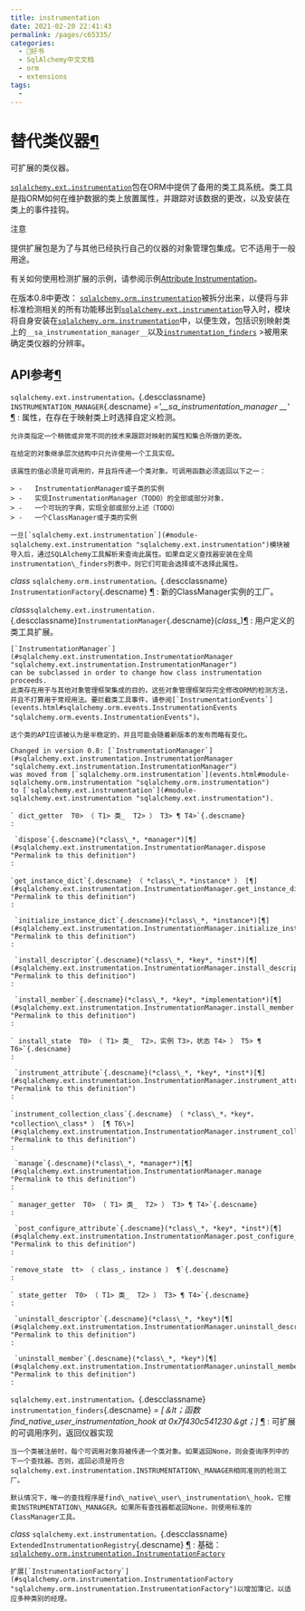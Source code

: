 ```yaml
---
title: instrumentation
date: 2021-02-20 22:41:43
permalink: /pages/c65335/
categories:
  - 📖好书
  - SqlAlchemy中文文档
  - orm
  - extensions
tags:
  - 
---
```

替代类仪器[¶](#module-sqlalchemy.ext.instrumentation "Permalink to this headline")
==================================================================================

可扩展的类仪器。

[`sqlalchemy.ext.instrumentation`](#module-sqlalchemy.ext.instrumentation "sqlalchemy.ext.instrumentation")包在ORM中提供了备用的类工具系统。类工具是指ORM如何在维护数据的类上放置属性，并跟踪对该数据的更改，以及安装在类上的事件挂钩。

注意

提供扩展包是为了与其他已经执行自己的仪器的对象管理包集成。它不适用于一般用途。

有关如何使用检测扩展的示例，请参阅示例[Attribute
Instrumentation](examples.html#examples-instrumentation)。

在版本0.8中更改： [`sqlalchemy.orm.instrumentation`](events.html#module-sqlalchemy.orm.instrumentation "sqlalchemy.orm.instrumentation")被拆分出来，以便将与非标准检测相关的所有功能移出到[`sqlalchemy.ext.instrumentation`](#module-sqlalchemy.ext.instrumentation "sqlalchemy.ext.instrumentation")导入时，模块将自身安装在[`sqlalchemy.orm.instrumentation`](events.html#module-sqlalchemy.orm.instrumentation "sqlalchemy.orm.instrumentation")中，以便生效，包括识别映射类上的`__sa_instrumentation_manager__`以及[`instrumentation_finders`](#sqlalchemy.ext.instrumentation.instrumentation_finders "sqlalchemy.ext.instrumentation.instrumentation_finders")
\>被用来确定类仪器的分辨率。

API参考[¶](#api-reference "Permalink to this headline")
-------------------------------------------------------

`sqlalchemy.ext.instrumentation。`{.descclassname} `INSTRUMENTATION_MANAGER`{.descname} *='\_\_sa\_instrumentation\_manager \_\_'* [¶](#sqlalchemy.ext.instrumentation.INSTRUMENTATION_MANAGER "Permalink to this definition")
:   属性，在存在于映射类上时选择自定义检测。

    允许类指定一个稍微或非常不同的技术来跟踪对映射的属性和集合所做的更改。

    在给定的对象继承层次结构中只允许使用一个工具实现。

    该属性的值必须是可调用的，并且将传递一个类对象。可调用函数必须返回以下之一：

    > -   InstrumentationManager或子类的实例
    > -   实现InstrumentationManager（TODO）的全部或部分对象，
    > -   一个可玩的字典，实现全部或部分上述（TODO）
    > -   一个ClassManager或子类的实例

    一旦[`sqlalchemy.ext.instrumentation`](#module-sqlalchemy.ext.instrumentation "sqlalchemy.ext.instrumentation")模块被导入后，通过SQLAlchemy工具解析来查询此属性。如果自定义查找器安装在全局instrumentation\_finders列表中，则它们可能会选择或不选择此属性。

*class* `sqlalchemy.orm.instrumentation。`{.descclassname} `InstrumentationFactory`{.descname} [¶](#sqlalchemy.orm.instrumentation.InstrumentationFactory "Permalink to this definition")
:   新的ClassManager实例的工厂。

 *class*`sqlalchemy.ext.instrumentation.`{.descclassname}`InstrumentationManager`{.descname}(*class\_*)[¶](#sqlalchemy.ext.instrumentation.InstrumentationManager "Permalink to this definition")
:   用户定义的类工具扩展。

    [`InstrumentationManager`](#sqlalchemy.ext.instrumentation.InstrumentationManager "sqlalchemy.ext.instrumentation.InstrumentationManager")
    can be subclassed in order to change how class instrumentation
    proceeds.
    此类存在用于与其他对象管理框架集成的目的，这些对象管理框架将完全修改ORM的检测方法，并且不打算用于常规用法。要拦截类工具事件，请参阅[`InstrumentationEvents`](events.html#sqlalchemy.orm.events.InstrumentationEvents "sqlalchemy.orm.events.InstrumentationEvents")。

    这个类的API应该被认为是半稳定的，并且可能会随着新版本的发布而略有变化。

    Changed in version 0.8: [`InstrumentationManager`](#sqlalchemy.ext.instrumentation.InstrumentationManager "sqlalchemy.ext.instrumentation.InstrumentationManager")
    was moved from [`sqlalchemy.orm.instrumentation`](events.html#module-sqlalchemy.orm.instrumentation "sqlalchemy.orm.instrumentation")
    to [`sqlalchemy.ext.instrumentation`](#module-sqlalchemy.ext.instrumentation "sqlalchemy.ext.instrumentation").

    ` dict_getter  T0> （ T1> 类_  T2> ） T3> ¶ T4>`{.descname}
    :   

     `dispose`{.descname}(*class\_*, *manager*)[¶](#sqlalchemy.ext.instrumentation.InstrumentationManager.dispose "Permalink to this definition")
    :   

    `get_instance_dict`{.descname} （ *class\_*，*instance* ） [¶](#sqlalchemy.ext.instrumentation.InstrumentationManager.get_instance_dict "Permalink to this definition")
    :   

     `initialize_instance_dict`{.descname}(*class\_*, *instance*)[¶](#sqlalchemy.ext.instrumentation.InstrumentationManager.initialize_instance_dict "Permalink to this definition")
    :   

     `install_descriptor`{.descname}(*class\_*, *key*, *inst*)[¶](#sqlalchemy.ext.instrumentation.InstrumentationManager.install_descriptor "Permalink to this definition")
    :   

     `install_member`{.descname}(*class\_*, *key*, *implementation*)[¶](#sqlalchemy.ext.instrumentation.InstrumentationManager.install_member "Permalink to this definition")
    :   

    ` install_state  T0> （ T1> 类_  T2>，实例 T3>，状态 T4> ） T5> ¶ T6>`{.descname}
    :   

     `instrument_attribute`{.descname}(*class\_*, *key*, *inst*)[¶](#sqlalchemy.ext.instrumentation.InstrumentationManager.instrument_attribute "Permalink to this definition")
    :   

    `instrument_collection_class`{.descname} （ *class\_*，*key*，*collection\_class* ） [¶ T6\>](#sqlalchemy.ext.instrumentation.InstrumentationManager.instrument_collection_class "Permalink to this definition")
    :   

     `manage`{.descname}(*class\_*, *manager*)[¶](#sqlalchemy.ext.instrumentation.InstrumentationManager.manage "Permalink to this definition")
    :   

    ` manager_getter  T0> （ T1> 类_  T2> ） T3> ¶ T4>`{.descname}
    :   

     `post_configure_attribute`{.descname}(*class\_*, *key*, *inst*)[¶](#sqlalchemy.ext.instrumentation.InstrumentationManager.post_configure_attribute "Permalink to this definition")
    :   

    `remove_state  tt> （ class_，instance ） ¶`{.descname}
    :   

    ` state_getter  T0> （ T1> 类_  T2> ） T3> ¶ T4>`{.descname}
    :   

     `uninstall_descriptor`{.descname}(*class\_*, *key*)[¶](#sqlalchemy.ext.instrumentation.InstrumentationManager.uninstall_descriptor "Permalink to this definition")
    :   

     `uninstall_member`{.descname}(*class\_*, *key*)[¶](#sqlalchemy.ext.instrumentation.InstrumentationManager.uninstall_member "Permalink to this definition")
    :   

`sqlalchemy.ext.instrumentation。`{.descclassname} `instrumentation_finders`{.descname} *= [＆lt；函数find\_native\_user\_instrumentation\_hook at 0x7f43​​0c541230＆gt；]* [¶](#sqlalchemy.ext.instrumentation.instrumentation_finders "Permalink to this definition")
:   可扩展的可调用序列，返回仪器实现

    当一个类被注册时，每个可调用对象将被传递一个类对象。如果返回None，则会查询序列中的下一个查找器。否则，返回必须是符合sqlalchemy.ext.instrumentation.INSTRUMENTATION\_MANAGER相同准则的检测工厂。

    默认情况下，唯一的查找程序是find\_native\_user\_instrumentation\_hook，它搜索INSTRUMENTATION\_MANAGER。如果所有查找器都返回None，则使用标准的ClassManager工具。

*class* `sqlalchemy.ext.instrumentation。`{.descclassname} `ExtendedInstrumentationRegistry`{.descname} [¶](#sqlalchemy.ext.instrumentation.ExtendedInstrumentationRegistry "Permalink to this definition")
:   基础：[`sqlalchemy.orm.instrumentation.InstrumentationFactory`](#sqlalchemy.orm.instrumentation.InstrumentationFactory "sqlalchemy.orm.instrumentation.InstrumentationFactory")

    扩展[`InstrumentationFactory`](#sqlalchemy.orm.instrumentation.InstrumentationFactory "sqlalchemy.orm.instrumentation.InstrumentationFactory")以增加簿记，以适应多种类别的经理。


